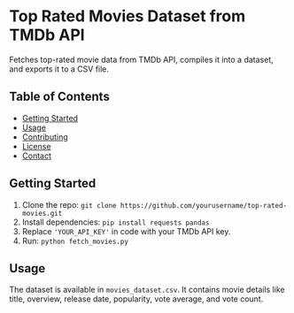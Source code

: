 # Top Rated Movies Dataset from TMDb API

Fetches top-rated movie data from TMDb API, compiles it into a dataset, and exports it to a CSV file.

## Table of Contents

- [Getting Started](#getting-started)
- [Usage](#usage)
- [Contributing](#contributing)
- [License](#license)
- [Contact](#contact)

## Getting Started

1. Clone the repo: `git clone https://github.com/yourusername/top-rated-movies.git`
2. Install dependencies: `pip install requests pandas`
3. Replace `'YOUR_API_KEY'` in code with your TMDb API key.
4. Run: `python fetch_movies.py`

## Usage

The dataset is available in `movies_dataset.csv`. It contains movie details like title, overview, release date, popularity, vote average, and vote count.




